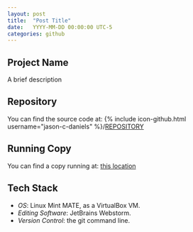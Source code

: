 ```yaml
---
layout: post
title:  "Post Title"
date:   YYYY-MM-DD 00:00:00 UTC-5  
categories: github
---
```

## Project Name
A brief description

## Repository
You can find the source code at:
{% include icon-github.html username="jason-c-daniels" %}/[REPOSITORY](https://github.com/jason-c-daniels/REPOSITORY/)

## Running Copy
You can find a copy running at: [this location](https://jason-c-daniels.github.io/REPOSITORY/)


## Tech Stack
* *OS*: Linux Mint MATE, as a VirtualBox VM.
* *Editing Software*: JetBrains Webstorm.
* *Version Control*: the git command line.